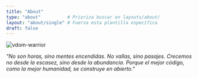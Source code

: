 ```yaml
---
title: "About"
type: "about"          # Prioriza buscar en layouts/about/
layout: "about/single" # Fuerza esta plantilla específica
draft: false
---
```


![vdom-warrior](/images/vdom.jpg)

*"No son horas, sino mentes encendidas. No vallas, sino pasajes. Crecemos no desde la escasez, sino desde la abundancia. Porque el mejor código, como la mejor humanidad, se construye en abierto."*

